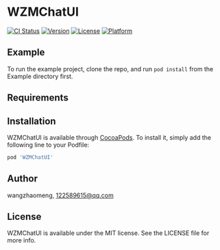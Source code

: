 # WZMChatUI

[![CI Status](https://img.shields.io/travis/wangzhaomeng/WZMChatUI.svg?style=flat)](https://travis-ci.org/wangzhaomeng/WZMChatUI)
[![Version](https://img.shields.io/cocoapods/v/WZMChatUI.svg?style=flat)](https://cocoapods.org/pods/WZMChatUI)
[![License](https://img.shields.io/cocoapods/l/WZMChatUI.svg?style=flat)](https://cocoapods.org/pods/WZMChatUI)
[![Platform](https://img.shields.io/cocoapods/p/WZMChatUI.svg?style=flat)](https://cocoapods.org/pods/WZMChatUI)

## Example

To run the example project, clone the repo, and run `pod install` from the Example directory first.

## Requirements

## Installation

WZMChatUI is available through [CocoaPods](https://cocoapods.org). To install
it, simply add the following line to your Podfile:

```ruby
pod 'WZMChatUI'
```

## Author

wangzhaomeng, 122589615@qq.com

## License

WZMChatUI is available under the MIT license. See the LICENSE file for more info.
